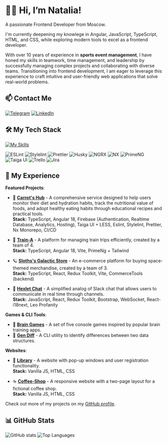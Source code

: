 # 🙋‍♀️ Hi, I’m Natalia!

A passionate Frontend Developer from Moscow.

I'm currently deepening my knowlege in Angular, JavaScript, TypeScript, HTML, and CSS, while exploring modern tools to excel as a frontend developer.

With over 10 years of experience in **sports event management**, I have honed my skills in teamwork, time management, and leadership by successfully managing complex projects and collaborating with diverse teams. Transitioning into frontend development, I am eager to leverage this experience to craft intuitive and user-friendly web applications that solve real-world problems.

## 📫 Contact Me

<div id="contact_badges">
  <a href="https://t.me/Nata_Bandurova" target="_blank"><img src="https://img.shields.io/badge/Telegram-26A5E4?style=for-the-badge&logo=telegram&logoColor=white" alt="Telegram"/></a>
 <a href="https://www.linkedin.com/in/natalia-bandurova/" target="_blank">
  <img src="https://img.shields.io/badge/LinkedIn-0A66C2?style=for-the-badge&logo=linkedin&logoColor=white" alt="LinkedIn"/>
</a>
</div>

## 🛠 My Tech Stack

[![My Skills](https://skillicons.dev/icons?i=js,ts,html,css,sass,less,tailwind,bootstrap,angular,react,redux,webpack,vite,firebase,git,github,githubactions,gitlab,jest,figma,ps,linux,npm,vscode&perline=8)](https://skillicons.dev)

![ESLint](https://img.shields.io/badge/ESLint-4B32C3?style=for-the-badge&logo=eslint&logoColor=white)
![Stylelint](https://img.shields.io/badge/Stylelint-263238?style=for-the-badge&logo=stylelint&logoColor=white)
![Prettier](https://img.shields.io/badge/Prettier-F7B93E?style=for-the-badge&logo=prettier&logoColor=white)
![Husky](https://img.shields.io/badge/🐶%20Husky-EAEAEA?style=for-the-badge)
![NGRX](https://img.shields.io/badge/ngrx-BA2BD2?style=for-the-badge&logo=ngrx&logoColor=white)
![NX](https://img.shields.io/badge/NX-143055?style=for-the-badge&logo=nx&logoColor=white)
![PrimeNG](https://img.shields.io/badge/PrimeNG-DD0031?style=for-the-badge&logo=PrimeNG&logoColor=white)
![Taiga UI](https://img.shields.io/badge/Taiga%20UI-EAEAEA?style=for-the-badge&logo=data:image/svg+xml;base64,PHN2ZyB4bWxucz0iaHR0cDovL3d3dy53My5vcmcvMjAwMC9zdmciIHdpZHRoPSI2OCIgaGVpZ2h0PSI2MCIgdmlld0JveD0iMCAwIDM0IDMwIiBmaWxsPSJub25lIj4KICAgIDxwYXRoCiAgICAgICAgZmlsbC1ydWxlPSJldmVub2RkIgogICAgICAgIGNsaXAtcnVsZT0iZXZlbm9kZCIKICAgICAgICBkPSJNMzQgMjkuNDY2N0wxNyAwTDAgMjkuNDY2N0gxMC4zMjA4TDE0LjYyMTggMjIuODE5N0gxMS40ODY3TDE3LjAwMDIgMTQuMDlMMjIuNTEzNyAyMi44MTk3SDE5LjM3ODVMMjMuNjc5NSAyOS40NjY3SDM0WiIKICAgICAgICBmaWxsPSIjRkY3MDQzIgogICAgLz4KPC9zdmc+Cg==&logoColor=000000)
![Trello](https://img.shields.io/badge/trello-0052CC?style=for-the-badge&logo=trello&logoColor=white)
![Jira](https://img.shields.io/badge/Jira-0052CC?style=for-the-badge&logo=jira&logoColor=white)


## 🌟 My Experience

**Featured Projects**:

- 🥕 **[Carrot's Hub](https://morkovka.web.app/)** - A comprehensive service designed to help users monitor their diet and hydration habits, track the nutritional value of foods, and adopt healthy eating habits through educational recipes and practical tools.  
**Stack:** TypeScript, Angular 18, Firebase (Authentication, Realtime Database, Analytics, Hosting), Taiga UI + LESS, Eslint, Stylelint, Prettier, Nx Monorepo, CI/CD

- 🚆 **[Train-A](https://angular-train.netlify.app/)** - A platform for managing train trips efficiently, created by a team of 4.  
**Stack:** TypeScript, Angular 18, Vite, PrimeNg + Tailwind
  
- 🪐 **[Sloths's Galactic Store](https://sloth-galactic-store.netlify.app/)** - An e-commerce platform for buying space-themed merchandise, created by a team of 3.  
**Stack:** TypeScript, React, Redux Toolkit, Vite, CommerceTools (backend)

- 💬 **[Hexlet Chat](https://frontend-project-12-c3ik.onrender.com/)** - A simplified analog of Slack chat that allows users to communicate in real time through channels.  
**Stack:** JavaScript, React, Redux Toolkit, Bootstrap, WebSocket, React-i18next, Leo Profanity

**Games & CLI Tools**:
- 🧠 **[Brain Games](https://github.com/SplitCode/Brain-games)** - A set of five console games inspired by popular brain training apps.
- 📑 **[Gen Diff](https://github.com/SplitCode/Difference-Generator)** - A CLI utility to identify differences between two data structures.  

**Websites**:
- 📖 **[Library](https://splitcode.github.io/Library/)** - A website with pop-up windows and user registration functionality.  
**Stack:** Vanilla JS, HTML, CSS

- ☕ **[Coffee-Shop](https://splitcode.github.io/coffee-shop/)** - A responsive website with a two-page layout for a fictional coffee shop.  
**Stack:** Vanilla JS, HTML, CSS

Check out more of my projects on my [GitHub profile](https://github.com/SplitCode).

## 📊 GitHub Stats
![GitHub stats](https://github-readme-stats.vercel.app/api?username=SplitCode&show_icons=true&theme=radical)
![Top Languages](https://github-readme-stats.vercel.app/api/top-langs/?username=SplitCode&layout=compact&theme=radical)


